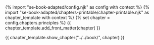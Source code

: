 <frontmatter>
{% import "se-book-adapted/config.njk" as config with context %}
{% import "se-book-adapted/chapters-printable/chapter-printable.njk" as chapter_template with context %}
{% set chapter = config.chapters.principles %}
{{ chapter_template.add_front_matter(chapter) }}
</frontmatter>

{{ chapter_template.show_chapter("../../book/", chapter) }}